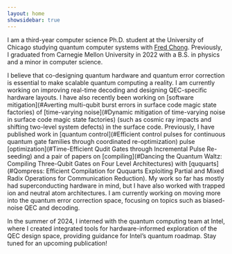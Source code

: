 ```yaml
---
layout: home
showsidebar: true
---
```


I am a third-year computer science Ph.D. student at the University of Chicago studying quantum computer systems with <a href="https://people.cs.uchicago.edu/~ftchong/" target="_blank" rel="noopener noreferrer">Fred Chong</a>. Previously, I graduated from Carnegie Mellon University in 2022 with a B.S. in physics and a minor in computer science. 

I believe that co-designing quantum hardware and quantum error correction is essential to make scalable quantum computing a reality. I am currently working on improving real-time decoding and designing QEC-specific hardware layouts. I have also recently been working on [software mitigation](#Averting multi-qubit burst errors in surface code magic state factories) of [time-varying noise](#Dynamic mitigation of time-varying noise in surface code magic state factories) (such as cosmic ray impacts and shifting two-level system defects) in the surface code. Previously, I have published work in [quantum control](#Efficient control pulses for continuous quantum gate families through coordinated re-optimization) pulse [optimization](#Time-Efficient Qudit Gates through Incremental Pulse Re-seeding) and a pair of papers on [compiling](#Dancing the Quantum Waltz: Compiling Three-Qubit Gates on Four Level Architectures) with [ququarts](#Qompress: Efficient Compilation for Ququarts Exploiting Partial and Mixed Radix Operations for Communication Reduction). My work so far has mostly had superconducting hardware in mind, but I have also worked with trapped ion and neutral atom architectures. I am currently working on moving more into the quantum error correction space, focusing on topics such as biased-noise QEC and decoding.

In the summer of 2024, I interned with the quantum computing team at Intel, where I created integrated tools for hardware-informed exploration of the QEC design space, providing guidance for Intel’s quantum roadmap. Stay tuned for an upcoming publication!